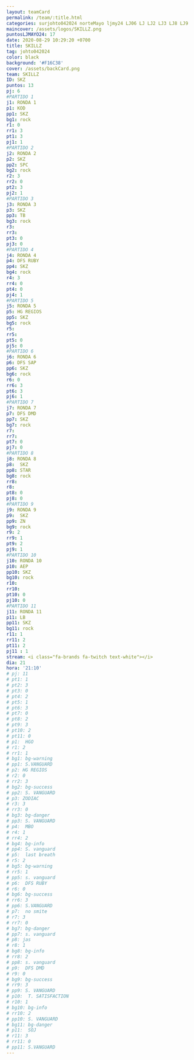 ```yaml
---
layout: teamCard
permalink: /team/:title.html
categories: surjohto042024 norteMayo ljmy24 LJ06 LJ LJ2 LJ3 LJ8 LJ9
maincover: /assets/logos/SKILLZ.png
puntosLJMAYO24: 17
date: 2020-08-29 10:29:20 +0700
title: SKILLZ
tag: johto042024
color: black
background: '#F16C38'
cover: /assets/backCard.png
team: SKILLZ
ID: SKZ
puntos: 13
pj: 6
#PARTIDO 1
j1: RONDA 1
p1: KOD
pp1: SKZ
bg1: rock
r1: 0
rr1: 3
pt1: 3
pj1: 1
#PARTIDO 2
j2: RONDA 2
p2: SKZ
pp2: SPC
bg2: rock
r2: 3
rr2: 0
pt2: 3
pj2: 1
#PARTIDO 3
j3: RONDA 3
p3: SKZ
pp3: TB
bg3: rock
r3: 
rr3:
pt3: 0
pj3: 0
#PARTIDO 4
j4: RONDA 4
p4: DFS RUBY
pp4: SKZ
bg4: rock
r4: 3
rr4: 0
pt4: 0
pj4: 1
#PARTIDO 5
j5: RONDA 5
p5: HG REGIOS
pp5: SKZ
bg5: rock
r5: 
rr5:
pt5: 0
pj5: 0 
#PARTIDO 6
j6: RONDA 6
p6: DFS SAP
pp6: SKZ
bg6: rock
r6: 0
rr6: 3
pt6: 3
pj6: 1
#PARTIDO 7
j7: RONDA 7
p7: DFS DMD
pp7: SKZ
bg7: rock
r7: 
rr7: 
pt7: 0
pj7: 0
#PARTIDO 8
j8: RONDA 8
p8:  SKZ
pp8: STAR
bg8: rock
rr8: 
r8:
pt8: 0
pj8: 0   
#PARTIDO 9
j9: RONDA 9
p9:  SKZ
pp9: ZN
bg9: rock
r9: 2
rr9: 1
pt9: 2
pj9: 1
#PARTIDO 10
j10: RONDA 10
p10: AEP
pp10: SKZ
bg10: rock
r10: 
rr10:
pt10: 0
pj10: 0 
#PARTIDO 11
j11: RONDA 11
p11: LB
pp11: SKZ
bg11: rock
r11: 1
rr11: 2
pt11: 2
pj11 : 1 
stream: <i class="fa-brands fa-twitch text-white"></i>
dia: 21
hora: '21:10'
# pj: 11
# pt1: 1
# pt2: 3
# pt3: 0
# pt4: 2
# pt5: 1
# pt6: 3
# pt7: 0
# pt8: 2
# pt9: 3
# pt10: 2
# pt11: 0
# p1:  HGO
# r1: 2
# rr1: 1
# bg1: bg-warning
# pp1: S.VANGUARD
# p2: HG REGIOS
# r2: 0
# rr2: 3
# bg2: bg-success
# pp2: S. VANGUARD
# p3: ZODIAC
# r3: 3
# rr3: 0
# bg3: bg-danger
# pp3: S. VANGUARD
# p4:  MBO
# r4: 1
# rr4: 2
# bg4: bg-info
# pp4: S. vanguard
# p5:  last breath
# r5: 2
# bg5: bg-warning
# rr5: 1
# pp5: s. vanguard
# p6:  DFS RUBY
# r6: 0
# bg6: bg-success
# rr6: 3
# pp6: S.VANGUARD
# p7:  no smite
# r7: 3
# rr7: 0
# bg7: bg-danger
# pp7: s. vanguard
# p8: jas
# r8: 1
# bg8: bg-info
# rr8: 2 
# pp8: s. vanguard
# p9:  DFS DMD
# r9: 0
# bg9: bg-success
# rr9: 3
# pp9: S. VANGUARD    
# p10:  T. SATISFACTION
# r10: 1
# bg10: bg-info
# rr10: 2
# pp10: S. VANGUARD
# bg11: bg-danger
# p11:  SOJ
# r11: 3
# rr11: 0
# pp11: S.VANGUARD
---
```




